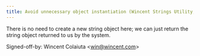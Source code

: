 ```yaml
---
title: Avoid unnecessary object instantiation (Wincent Strings Utility, 7fcfe27)
---
```


There is no need to create a new string object here; we can just return the string object returned to us by the system.

Signed-off-by: Wincent Colaiuta &lt;win@wincent.com&gt;
